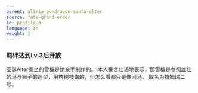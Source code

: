 ```yaml
---
parent: altria-pendragon-santa-alter
source: fate-grand-order
id: profile-3
language: zh
weight: 3
---
```


### 羁绊达到Lv.3后开放

圣诞Alter乘坐的雪橇是她亲手制作的。
本人豪言壮语地表示，那雪橇是参照雄壮的马与狮子的造型，用梣树枝做的，但怎么看都只是像河马。
取名为拉姆瑞二号。
